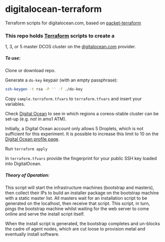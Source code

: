 # digitalocean-terraform
Terraform scripts for digitalocean.com, based on [packet-terraform](https://github.com/mesosphere/packet-terraform)

### This repo holds [Terraform](https://www.terraform.io/) scripts to create a
1, 3, or 5 master DCOS cluster on the [digitalocean.com](https://digitalocean.com/)
provider.

##### To use:

Clone or download repo.

Generate a `do-key` keypair (with an empty passphrase):

```bash
ssh-keygen -t rsa -P '' -f ./do-key
```

Copy `sample.terraform.tfvars` to `terraform.tfvars` and insert your variables.

Check [Digital Ocean](https://cloud.digitalocean.com/droplets/new?distro=coreos) to see
in which regions a coreos-stable cluster can be set-up (e.g. _not_ in ams1 ATM).

Initially, a Digital Ocean account only allows 5 Droplets, which is not sufficient
for this experiment. It is possible to increase this limit to 10 on the
[Digital Ocean profile page](https://cloud.digitalocean.com/settings/profile#).

Run `terraform apply`

In `terraform.tfvars` provide the fingerprint for your public SSH key loaded into DigitalOcean.

##### Theory of Operation:

This script will start the infrastructure machines (bootstrap and masters),
then collect their IPs to build an installer package on the bootstrap machine
with a static master list. All masters wait for an installation script to be
generated on the localhost, then receive that script. This script, in turn,
pings the bootstrap machine whilst waiting for the web server to come online
and serve the install script itself.

When the install script is generated, the bootstrap completes and un-blocks
the cadre of agent nodes, which are  cut loose to provision metal and
eventually install software.

